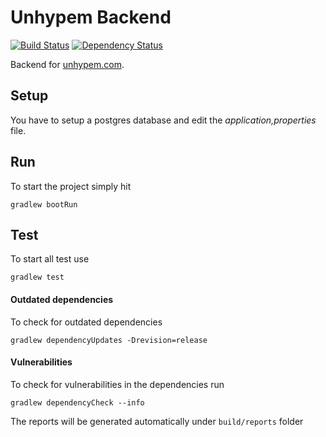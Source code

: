 # Unhypem Backend

[![Build Status](https://img.shields.io/travis/feedm3/unhypem-backend.svg?style=flat-square)](https://travis-ci.org/feedm3/unhypem-backend)
[![Dependency Status](https://dependencyci.com/github/feedm3/unhypem-backend/badge?style=flat-square)](https://dependencyci.com/github/feedm3/unhypem-backend)

Backend for [unhypem.com](https://unhypem.com).

## Setup

You have to setup a postgres database and edit the _application,properties_ file.

## Run

To start the project simply hit
```
gradlew bootRun
```

## Test

To start all test use
```
gradlew test
```

#### Outdated dependencies

To check for outdated dependencies
```
gradlew dependencyUpdates -Drevision=release
```

#### Vulnerabilities

To check for vulnerabilities in the dependencies run
```
gradlew dependencyCheck --info
```
The reports will be generated automatically under `build/reports` folder
